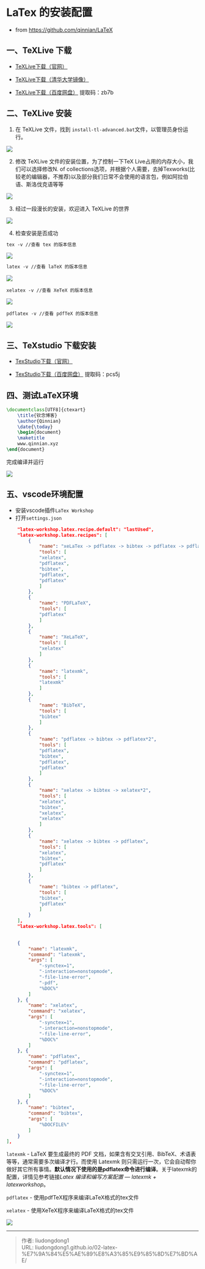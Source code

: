 # LaTex 的安装配置


- from https://github.com/qinnian/LaTeX


## 一、TeXLive 下载 

- [TeXLive下载（官网）](http://www.tug.org/texlive/)
  
- [TeXLive下载（清华大学镜像）](https://mirrors.tuna.tsinghua.edu.cn/CTAN/systems/texlive/Images/)

- [TeXLive下载（百度网盘）](https://pan.baidu.com/s/1eGHrD4KiWE2u4Ihn2y0v4w) 提取码：zb7b 
## 二、TeXLive 安装 

1. 在 TeXLive 文件，找到 `install-tl-advanced.bat`文件，以管理员身份运行。

![](https://raw.githubusercontent.com/qinnian/FigureBed/master/20200213093619.png)

2. 修改 TeXLive 文件的安装位置，为了控制一下TeX Live占用的内存大小，我们可以选择修改N. of collections选项，并根据个人需要，去掉Texworks(比较老的编辑器，不推荐)以及部分我们日常不会使用的语言包，例如阿拉伯语、斯洛伐克语等等

![](https://raw.githubusercontent.com/qinnian/FigureBed/master/20200213094306.png)

3. 经过一段漫长的安装，欢迎进入 TeXLive 的世界

![](https://raw.githubusercontent.com/qinnian/FigureBed/master/20200213094506.png)

4. 检查安装是否成功
```latex
tex -v //查看 tex 的版本信息
```
![](https://raw.githubusercontent.com/qinnian/FigureBed/master/20200215092012.png)

```tex
latex -v //查看 laTeX 的版本信息
```
![](https://raw.githubusercontent.com/qinnian/FigureBed/master/20200215133653.png)

```
xelatex -v //查看 XeTeX 的版本信息
```

![](https://raw.githubusercontent.com/qinnian/FigureBed/master/20200215133831.png)

```
pdflatex -v //查看 pdfTeX 的版本信息
```
![](https://raw.githubusercontent.com/qinnian/FigureBed/master/20200216093131.png)

## 三、TeXstudio 下载安装 

- [TexStudio下载（官网）](https://texstudio.updatestar.com/zh-cn)
  
- [TexStudio下载（百度网盘）](https://pan.baidu.com/s/1YlqTPoR1YDviW8BxNCR5oA) 提取码：pcs5j

## 四、测试LaTeX环境

``` LaTex
\documentclass[UTF8]{ctexart}
    \title{钦念博客}
    \author{Qinnian}
    \date{\today}
    \begin{document}
    \maketitle
    www.qinnian.xyz
\end{document}
```
完成编译并运行

![](https://raw.githubusercontent.com/qinnian/FigureBed/master/20200213100024.png)

## 五、vscode环境配置

- 安装vscode插件`LaTex Workshop`
- 打开`settings.json`

```json
    "latex-workshop.latex.recipe.default": "lastUsed",
    "latex-workshop.latex.recipes": [
        {
            "name": "xeLaTex -> pdflatex -> bibtex -> pdflatex -> pdflatex",
            "tools": [
            "xelatex",
            "pdflatex",
            "bibtex",
            "pdflatex",
            "pdflatex"
            ]
        },
        {
            "name": "PDFLaTeX",
            "tools": [
            "pdflatex"
            ]
        },
        {
            "name": "XeLaTeX",
            "tools": [
            "xelatex"
            ]
        },
        {
            "name": "latexmk",
            "tools": [
            "latexmk"
            ]
        },
        {
            "name": "BibTeX",
            "tools": [
            "bibtex"
            ]
        },
        {
            "name": "pdflatex -> bibtex -> pdflatex*2",
            "tools": [
            "pdflatex",
            "bibtex",
            "pdflatex",
            "pdflatex"
            ]
        },
        {
            "name": "xelatex -> bibtex -> xelatex*2",
            "tools": [
            "xelatex",
            "bibtex",
            "xelatex",
            "xelatex"
            ]
        },
        {
            "name": "xelatex -> bibtex -> pdflatex",
            "tools": [
            "xelatex",
            "bibtex",
            "pdflatex"
            ]
        },
        {
            "name": "bibtex -> pdflatex",
            "tools": [
            "bibtex",
            "pdflatex"
            ]
        }
    ],
    "latex-workshop.latex.tools": [

    
    {
        "name": "latexmk",
        "command": "latexmk",
        "args": [
            "-synctex=1",
            "-interaction=nonstopmode",
            "-file-line-error",
            "-pdf",
            "%DOC%"
        ]
    }, {
        "name": "xelatex",
        "command": "xelatex",
        "args": [
            "-synctex=1",
            "-interaction=nonstopmode",
            "-file-line-error",
            "%DOC%"
        ]
    }, {
        "name": "pdflatex",
        "command": "pdflatex",
        "args": [
            "-synctex=1",
            "-interaction=nonstopmode",
            "-file-line-error",
            "%DOC%"
        ]
    }, {
        "name": "bibtex",
        "command": "bibtex",
        "args": [
            "%DOCFILE%"
        ]
    }
],
```

`latexmk` - LaTeX 要生成最终的 PDF 文档，如果含有交叉引用、BibTeX、术语表等等，通常需要多次编译才行。而使用 Latexmk 则只需运行一次，它会自动帮你做好其它所有事情。**默认情况下使用的是pdflatex命令进行编译**。关于latexmk的配置，详情见参考链接*Latex 编译和编写方案配置 — latexmk + latexworkshop*。

`pdflatex` - 使用pdfTeX程序来编译LaTeX格式的tex文件

`xelatex` - 使用XeTeX程序来编译LaTeX格式的tex文件

![](https://gitee.com/github-25970295/blogpictureV2/raw/master/image-20210718153927650.png)


---

> 作者: liudongdong1  
> URL: liudongdong1.github.io/02-latex-%E7%9A%84%E5%AE%89%E8%A3%85%E9%85%8D%E7%BD%AE/  


